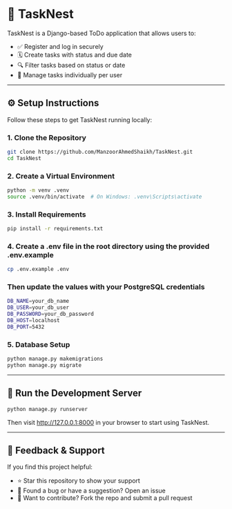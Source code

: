 # 📝 TaskNest

TaskNest is a Django-based ToDo application that allows users to:

- ✅ Register and log in securely
- 🗓️ Create tasks with status and due date
- 🔍 Filter tasks based on status or date
- 👤 Manage tasks individually per user

---

## ⚙️ Setup Instructions

Follow these steps to get TaskNest running locally:

### 1. Clone the Repository
```bash
git clone https://github.com/ManzoorAhmedShaikh/TaskNest.git
cd TaskNest
```
### 2. Create a Virtual Environment
```bash
python -m venv .venv
source .venv/bin/activate  # On Windows: .venv\Scripts\activate
```
### 3. Install Requirements
```bash
pip install -r requirements.txt
```
### 4. Create a .env file in the root directory using the provided .env.example
```bash
cp .env.example .env
```
### Then update the values with your PostgreSQL credentials
```bash
DB_NAME=your_db_name
DB_USER=your_db_user
DB_PASSWORD=your_db_password
DB_HOST=localhost
DB_PORT=5432
```

### 5. Database Setup
```bash
python manage.py makemigrations
python manage.py migrate
```

---

## 🚀 Run the Development Server
```bash
python manage.py runserver
```
Then visit http://127.0.0.1:8000 in your browser to start using TaskNest.

---

## 💬 Feedback & Support
If you find this project helpful:

- ⭐ Star this repository to show your support
- 🐛 Found a bug or have a suggestion? Open an issue
- 🤝 Want to contribute? Fork the repo and submit a pull request
